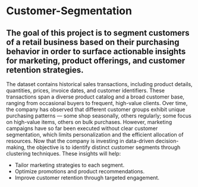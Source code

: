 # Customer-Segmentation
## The goal of this project is to segment customers of a retail business based on their purchasing behavior in order to surface actionable insights for marketing, product offerings, and customer retention strategies.

The dataset contains historical sales transactions, including product details, quantities, prices, invoice dates, and customer identifiers. These transactions span a diverse product catalog and a broad customer base, ranging from occasional buyers to frequent, high-value clients.
Over time, the company has observed that different customer groups exhibit unique purchasing patterns — some shop seasonally, others regularly; some focus on high-value items, others on bulk purchases. However, marketing campaigns have so far been executed without clear customer segmentation, which limits personalization and the efficient allocation of resources.
Now that the company is investing in data-driven decision-making, the objective is to identify distinct customer segments through clustering techniques. These insights will help:

- Tailor marketing strategies to each segment.
- Optimize promotions and product recommendations.
- Improve customer retention through targeted engagement.
